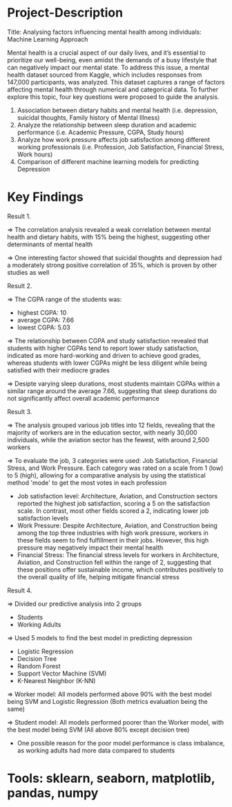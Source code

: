 # Project-Description

Title: Analysing factors influencing mental health among individuals: Machine Learning Approach

Mental health is a crucial aspect of our daily lives, and it’s essential to prioritize our well-being, even amidst the demands of a busy lifestyle that can negatively impact our mental state. To address this issue, a mental health dataset sourced from Kaggle, which includes responses from 147,000 participants, was analyzed. This dataset captures a range of factors affecting mental health through numerical and categorical data. To further explore this topic, four key questions were proposed to guide the analysis.

1. Association between dietary habits and mental health (i.e. depression, suicidal thoughts, Family history of Mental Illness)
2. Analyze the relationship between sleep duration and academic performance (i.e. Academic Pressure, CGPA, Study hours) 
3. Analyze how work pressure affects job satisfaction among different working professionals (i.e. Profession, Job Satisfaction, Financial Stress, Work hours)
4. Comparison of different machine learning models for predicting Depression

# Key Findings
Result 1.

=> The correlation analysis revealed a weak correlation between mental health and dietary habits, with 15% being the highest, suggesting other determinants of mental health 

=> One interesting factor showed that suicidal thoughts and depression had a moderately strong positive correlation of 35%, which is proven by other studies as well 

Result 2.

=> The CGPA range of the students was:
- highest CGPA: 10
- average CGPA: 7.66
- lowest CGPA: 5.03

=> The relationship between CGPA and study satisfaction revealed that students with higher CGPAs tend to report lower study satisfaction, indicated as more hard-working and driven to achieve good grades, whereas students with lower CGPAs might be less diligent while being satisfied with their mediocre grades

=> Desipte varying sleep durations, most students maintain CGPAs within a similar range around the average 7.66, suggesting that sleep durations do not significantly affect overall academic performance

Result 3.

=> The analysis grouped various job titles into 12 fields, revealing that the majority of workers are in the education sector, with nearly 30,000 individuals, while the aviation sector has the fewest, with around 2,500 workers

=> To evaluate the job, 3 categories were used: Job Satisfaction, Financial Stress, and Work Pressure. Each category was rated on a scale from 1 (low) to 5 (high), allowing for a comparative analysis by using the statistical method 'mode' to get the most votes in each profession
- Job satisfaction level: Architecture, Aviation, and Construction sectors reported the highest job satisfaction, scoring a 5 on the satisfaction scale. In contrast, most other fields scored a 2, indicating lower job satisfaction levels
- Work Pressure: Despite Architecture, Aviation, and Construction being among the top three industries with high work pressure, workers in these fields seem to find fulfillment in their jobs. However, this high pressure may negatively impact their mental health
- Financial Stress: The financial stress levels for workers in Architecture, Aviation, and Construction fell within the range of 2, suggesting that these positions offer sustainable income, which contributes positively to the overall quality of life, helping mitigate financial stress

Result 4.

=> Divided our predictive analysis into 2 groups
- Students
- Working Adults

=> Used 5 models to find the best model in predicting depression
- Logistic Regression
- Decision Tree
- Random Forest
- Support Vector Machine (SVM)
- K-Nearest Neighbor (K-NN)

=> Worker model: All models performed above 90% with the best model being SVM and Logistic Regression (Both metrics evaluation being the same)

=> Student model: All models performed poorer than the Worker model, with the best model being SVM (All above 80% except decision tree)

* One possible reason for the poor model performance is class imbalance, as working adults had more data compared to students

# Tools: sklearn, seaborn, matplotlib, pandas, numpy
